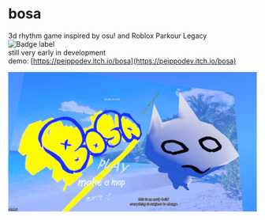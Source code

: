 # bosa

3d rhythm game inspired by osu! and Roblox Parkour Legacy<br>
![Badge label](https://img.shields.io/badge/i_am-tired-red)<br>
still very early in development<br>
demo: [https://peippodev.itch.io/bosa](https://peippodev.itch.io/bosa)

![logo](Assets/Images/Capture.JPG)
